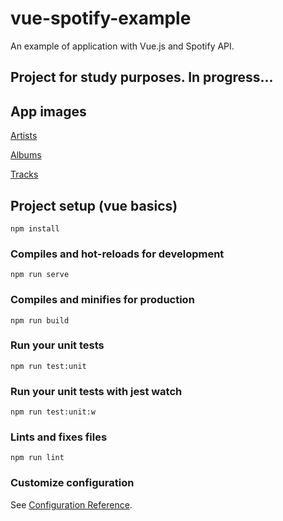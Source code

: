 # vue-spotify-example

An example of application with Vue.js and Spotify API.

## Project for study purposes. In progress...

## App images

[Artists](docs/exemplo-01.png)

[Albums](docs/exemplo-02.png)

[Tracks](docs/exemplo-03.png)

## Project setup (vue basics)

```
npm install
```

### Compiles and hot-reloads for development

```
npm run serve
```

### Compiles and minifies for production

```
npm run build
```

### Run your unit tests

```
npm run test:unit
```

### Run your unit tests with jest watch

```
npm run test:unit:w
```

### Lints and fixes files

```
npm run lint
```

### Customize configuration

See [Configuration Reference](https://cli.vuejs.org/config/).
